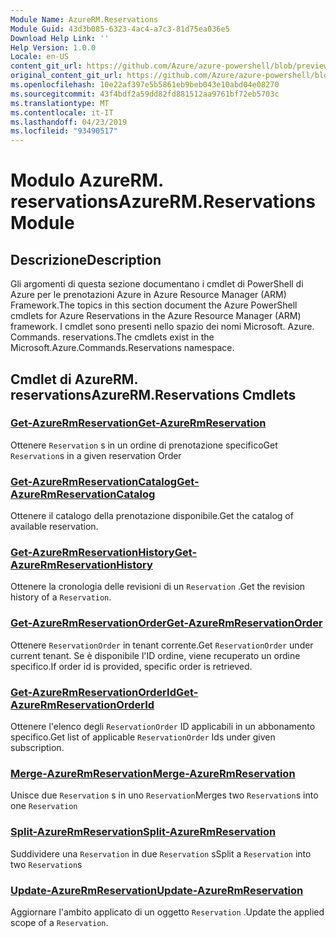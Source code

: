 ```yaml
---
Module Name: AzureRM.Reservations
Module Guid: 43d3b085-6323-4ac4-a7c3-81d75ea036e5
Download Help Link: ''
Help Version: 1.0.0
Locale: en-US
content_git_url: https://github.com/Azure/azure-powershell/blob/preview/src/ResourceManager/Reservations/Commands.Reservations/help/AzureRM.Reservations.md
original_content_git_url: https://github.com/Azure/azure-powershell/blob/preview/src/ResourceManager/Reservations/Commands.Reservations/help/AzureRM.Reservations.md
ms.openlocfilehash: 10e22af397e5b5861eb9beb043e10abd04e08270
ms.sourcegitcommit: 43f4bdf2a59dd82fd881512aa9761bf72eb5703c
ms.translationtype: MT
ms.contentlocale: it-IT
ms.lasthandoff: 04/23/2019
ms.locfileid: "93490517"
---
```

# <span data-ttu-id="83364-101">Modulo AzureRM. reservations</span><span class="sxs-lookup"><span data-stu-id="83364-101">AzureRM.Reservations Module</span></span>
## <span data-ttu-id="83364-102">Descrizione</span><span class="sxs-lookup"><span data-stu-id="83364-102">Description</span></span>
<span data-ttu-id="83364-103">Gli argomenti di questa sezione documentano i cmdlet di PowerShell di Azure per le prenotazioni Azure in Azure Resource Manager (ARM) Framework.</span><span class="sxs-lookup"><span data-stu-id="83364-103">The topics in this section document the Azure PowerShell cmdlets for Azure Reservations in the Azure Resource Manager (ARM) framework.</span></span> <span data-ttu-id="83364-104">I cmdlet sono presenti nello spazio dei nomi Microsoft. Azure. Commands. reservations.</span><span class="sxs-lookup"><span data-stu-id="83364-104">The cmdlets exist in the Microsoft.Azure.Commands.Reservations namespace.</span></span>

## <span data-ttu-id="83364-105">Cmdlet di AzureRM. reservations</span><span class="sxs-lookup"><span data-stu-id="83364-105">AzureRM.Reservations Cmdlets</span></span>
### [<span data-ttu-id="83364-106">Get-AzureRmReservation</span><span class="sxs-lookup"><span data-stu-id="83364-106">Get-AzureRmReservation</span></span>](Get-AzureRmReservation.md)
<span data-ttu-id="83364-107">Ottenere `Reservation` s in un ordine di prenotazione specifico</span><span class="sxs-lookup"><span data-stu-id="83364-107">Get `Reservation`s in a given reservation Order</span></span>

### [<span data-ttu-id="83364-108">Get-AzureRmReservationCatalog</span><span class="sxs-lookup"><span data-stu-id="83364-108">Get-AzureRmReservationCatalog</span></span>](Get-AzureRmReservationCatalog.md)
<span data-ttu-id="83364-109">Ottenere il catalogo della prenotazione disponibile.</span><span class="sxs-lookup"><span data-stu-id="83364-109">Get the catalog of available reservation.</span></span>

### [<span data-ttu-id="83364-110">Get-AzureRmReservationHistory</span><span class="sxs-lookup"><span data-stu-id="83364-110">Get-AzureRmReservationHistory</span></span>](Get-AzureRmReservationHistory.md)
<span data-ttu-id="83364-111">Ottenere la cronologia delle revisioni di un `Reservation` .</span><span class="sxs-lookup"><span data-stu-id="83364-111">Get the revision history of a `Reservation`.</span></span>

### [<span data-ttu-id="83364-112">Get-AzureRmReservationOrder</span><span class="sxs-lookup"><span data-stu-id="83364-112">Get-AzureRmReservationOrder</span></span>](Get-AzureRmReservationOrder.md)
<span data-ttu-id="83364-113">Ottenere `ReservationOrder` in tenant corrente.</span><span class="sxs-lookup"><span data-stu-id="83364-113">Get `ReservationOrder` under current tenant.</span></span> <span data-ttu-id="83364-114">Se è disponibile l'ID ordine, viene recuperato un ordine specifico.</span><span class="sxs-lookup"><span data-stu-id="83364-114">If order id is provided, specific order is retrieved.</span></span>

### [<span data-ttu-id="83364-115">Get-AzureRmReservationOrderId</span><span class="sxs-lookup"><span data-stu-id="83364-115">Get-AzureRmReservationOrderId</span></span>](Get-AzureRmReservationOrderId.md)
<span data-ttu-id="83364-116">Ottenere l'elenco degli `ReservationOrder` ID applicabili in un abbonamento specifico.</span><span class="sxs-lookup"><span data-stu-id="83364-116">Get list of applicable `ReservationOrder` Ids under given subscription.</span></span>

### [<span data-ttu-id="83364-117">Merge-AzureRmReservation</span><span class="sxs-lookup"><span data-stu-id="83364-117">Merge-AzureRmReservation</span></span>](Merge-AzureRmReservation.md)
<span data-ttu-id="83364-118">Unisce due `Reservation` s in uno `Reservation`</span><span class="sxs-lookup"><span data-stu-id="83364-118">Merges two `Reservation`s into one `Reservation`</span></span>

### [<span data-ttu-id="83364-119">Split-AzureRmReservation</span><span class="sxs-lookup"><span data-stu-id="83364-119">Split-AzureRmReservation</span></span>](Split-AzureRmReservation.md)
<span data-ttu-id="83364-120">Suddividere una `Reservation` in due `Reservation` s</span><span class="sxs-lookup"><span data-stu-id="83364-120">Split a `Reservation` into two `Reservation`s</span></span>

### [<span data-ttu-id="83364-121">Update-AzureRmReservation</span><span class="sxs-lookup"><span data-stu-id="83364-121">Update-AzureRmReservation</span></span>](Update-AzureRmReservation.md)
<span data-ttu-id="83364-122">Aggiornare l'ambito applicato di un oggetto `Reservation` .</span><span class="sxs-lookup"><span data-stu-id="83364-122">Update the applied scope of a `Reservation`.</span></span>

